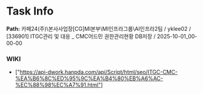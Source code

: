 # Task Info

**Path:** 카페24(주)\본사사업장\[CG]MI본부\MI인프라그룹\AI인프라2팀 / yklee02 / [336901] ITGC관리 및 대응 _ CMC어드민 권한관리현황 DB저장 / 2025-10-01_00-00-00

### WIKI
- ["https://api-dwork.hanpda.com/api/Script/html/seo/ITGC-CMC-%EA%B6%8C%ED%95%9C%EA%B4%80%EB%A6%AC-%EC%88%98%EC%A7%91.html"]

